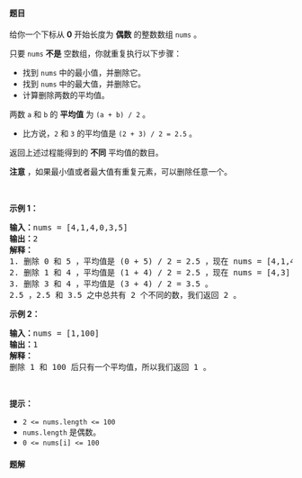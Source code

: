 #### 题目
<p>给你一个下标从 <strong>0</strong>&nbsp;开始长度为 <strong>偶数</strong>&nbsp;的整数数组&nbsp;<code>nums</code>&nbsp;。</p>

<p>只要&nbsp;<code>nums</code> <strong>不是</strong>&nbsp;空数组，你就重复执行以下步骤：</p>

<ul>
	<li>找到&nbsp;<code>nums</code>&nbsp;中的最小值，并删除它。</li>
	<li>找到&nbsp;<code>nums</code>&nbsp;中的最大值，并删除它。</li>
	<li>计算删除两数的平均值。</li>
</ul>

<p>两数 <code>a</code>&nbsp;和 <code>b</code>&nbsp;的 <strong>平均值</strong>&nbsp;为&nbsp;<code>(a + b) / 2</code>&nbsp;。</p>

<ul>
	<li>比方说，<code>2</code>&nbsp;和&nbsp;<code>3</code>&nbsp;的平均值是&nbsp;<code>(2 + 3) / 2 = 2.5</code>&nbsp;。</li>
</ul>

<p>返回上述过程能得到的 <strong>不同</strong>&nbsp;平均值的数目。</p>

<p><strong>注意</strong>&nbsp;，如果最小值或者最大值有重复元素，可以删除任意一个。</p>

<p>&nbsp;</p>

<p><strong>示例 1：</strong></p>

<pre><b>输入：</b>nums = [4,1,4,0,3,5]
<b>输出：</b>2
<strong>解释：</strong>
1. 删除 0 和 5 ，平均值是 (0 + 5) / 2 = 2.5 ，现在 nums = [4,1,4,3] 。
2. 删除 1 和 4 ，平均值是 (1 + 4) / 2 = 2.5 ，现在 nums = [4,3] 。
3. 删除 3 和 4 ，平均值是 (3 + 4) / 2 = 3.5 。
2.5 ，2.5 和 3.5 之中总共有 2 个不同的数，我们返回 2 。
</pre>

<p><strong>示例 2：</strong></p>

<pre><b>输入：</b>nums = [1,100]
<b>输出：</b>1
<strong>解释：</strong>
删除 1 和 100 后只有一个平均值，所以我们返回 1 。
</pre>

<p>&nbsp;</p>

<p><strong>提示：</strong></p>

<ul>
	<li><code>2 &lt;= nums.length &lt;= 100</code></li>
	<li><code>nums.length</code>&nbsp;是偶数。</li>
	<li><code>0 &lt;= nums[i] &lt;= 100</code></li>
</ul>


 #### 题解